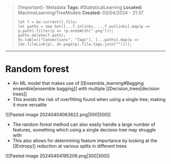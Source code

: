 > [!important]- Metadata
> **Tags:** #StatisticalLearning 
> **Located:** MachineLearning/TreeModels
> **Created:** 03/04/2024 - 21:37
> ```dataviewjs
> let f = dv.current().file;
> let paths = new Set([...f.inlinks, ...f.outlinks].map(p => p.path).filter(p => !p.endsWith(".png")));
> paths.delete(f.path);
> dv.table(["Connections", "Tags"], [...paths].map(p => [dv.fileLink(p), dv.page(p).file.tags.join("")]));
> ```

___
# Random forest
- An ML model that makes use of [[Ensemble_learning#Bagging ensemble|ensemble bagging]] with multiple [[Decision_trees|decision trees]] 
- This avoids the risk of overfitting found when using a single tree, making it more versatile 


![[Pasted image 20240404063622.png|500|500]]

- The random forest method can also easily handle a large number of features, something which using a single decision tree may struggle with 
-  This also allows for determining  feature importance by looking at the [[Entropy]] reduction at various splits in different trees



![[Pasted image 20240404195206.png|300|300]]